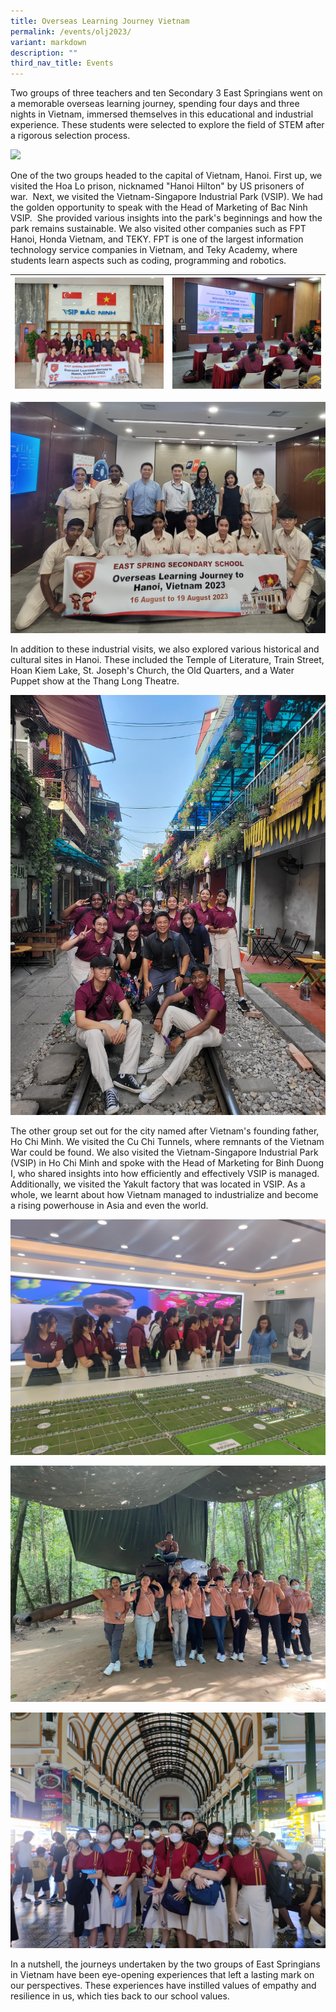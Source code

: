 ```yaml
---
title: Overseas Learning Journey Vietnam
permalink: /events/olj2023/
variant: markdown
description: ""
third_nav_title: Events
---
```

Two groups of three teachers and ten Secondary 3 East Springians went on a memorable overseas learning journey, spending four days and three nights in Vietnam, immersed themselves in this educational and industrial experience. These students were selected to explore the field of STEM after a rigorous selection process.

![](/images/Events/2023%20OLJ%20(Vietnam)/Image_2.jpg)

One of the two groups headed to the capital of Vietnam, Hanoi. First up, we visited the Hoa Lo prison, nicknamed "Hanoi Hilton" by US prisoners of war.  Next, we visited the Vietnam-Singapore Industrial Park (VSIP). We had the golden opportunity to speak with the Head of Marketing of Bac Ninh VSIP.  She provided various insights into the park's beginnings and how the park remains sustainable. We also visited other companies such as FPT Hanoi, Honda Vietnam, and TEKY. FPT is one of the largest information technology service companies in Vietnam, and Teky Academy, where students learn aspects such as coding, programming and robotics.



| ![](/images/Events/2023%20OLJ%20(Vietnam)/Image_3.jpg) | ![](/images/Events/2023%20OLJ%20(Vietnam)/Image_1.jpg) | 
| -------- | -------- | 

![](/images/Events/2023%20OLJ%20(Vietnam)/Image_9.jpg)


In addition to these industrial visits, we also explored various historical and cultural sites in Hanoi. These included the Temple of Literature, Train Street, Hoan Kiem Lake, St. Joseph's Church, the Old Quarters, and a Water Puppet show at the Thang Long Theatre.

![](/images/Events/2023%20OLJ%20(Vietnam)/Image_4.jpg)

The other group set out for the city named after Vietnam's founding father, Ho Chi Minh. We visited the Cu Chi Tunnels, where remnants of the Vietnam War could be found. We also visited the Vietnam-Singapore Industrial Park (VSIP) in Ho Chi Minh and spoke with the Head of Marketing for Binh Duong I, who shared insights into how efficiently and effectively VSIP is managed.  Additionally, we visited the Yakult factory that was located in VSIP. As a whole, we learnt about how Vietnam managed to industrialize and become a rising powerhouse in Asia and even the world.

![](/images/Events/2023%20OLJ%20(Vietnam)/Image_12.jpg)

 ![](/images/Events/2023%20OLJ%20(Vietnam)/Image_5.jpg) 
 
 ![](/images/Events/2023%20OLJ%20(Vietnam)/Image_11.jpg)

In a nutshell, the journeys undertaken by the two groups of East Springians in Vietnam have been eye-opening experiences that left a lasting mark on our perspectives. These experiences have instilled values of empathy and resilience in us, which ties back to our school values.